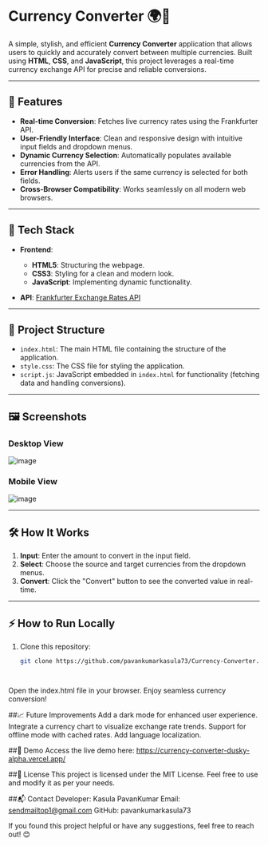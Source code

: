 # Currency Converter 🌍💱

A simple, stylish, and efficient **Currency Converter** application that allows users to quickly and accurately convert between multiple currencies. Built using **HTML**, **CSS**, and **JavaScript**, this project leverages a real-time currency exchange API for precise and reliable conversions.

---

## 🚀 Features

- **Real-time Conversion**: Fetches live currency rates using the Frankfurter API.
- **User-Friendly Interface**: Clean and responsive design with intuitive input fields and dropdown menus.
- **Dynamic Currency Selection**: Automatically populates available currencies from the API.
- **Error Handling**: Alerts users if the same currency is selected for both fields.
- **Cross-Browser Compatibility**: Works seamlessly on all modern web browsers.

---

## 🎨 Tech Stack

- **Frontend**: 
  - **HTML5**: Structuring the webpage.
  - **CSS3**: Styling for a clean and modern look.
  - **JavaScript**: Implementing dynamic functionality.

- **API**: [Frankfurter Exchange Rates API](https://www.frankfurter.app/)

---

## 📂 Project Structure

- `index.html`: The main HTML file containing the structure of the application.
- `style.css`: The CSS file for styling the application.
- `script.js`: JavaScript embedded in `index.html` for functionality (fetching data and handling conversions).

---

## 🖼️ Screenshots

### Desktop View
![image](https://github.com/user-attachments/assets/b8546996-5fc7-4fe5-ada4-9895dac5c59f)

### Mobile View
![image](https://github.com/user-attachments/assets/b021fe69-0391-49ee-bbb8-681e7cb32d5b)

---

## 🛠️ How It Works

1. **Input**: Enter the amount to convert in the input field.
2. **Select**: Choose the source and target currencies from the dropdown menus.
3. **Convert**: Click the "Convert" button to see the converted value in real-time.

---

## ⚡ How to Run Locally

1. Clone this repository:
   ```bash
   git clone https://github.com/pavankumarkasula73/Currency-Converter.git




Open the index.html file in your browser.
Enjoy seamless currency conversion!

##📈 Future Improvements
Add a dark mode for enhanced user experience.
Integrate a currency chart to visualize exchange rate trends.
Support for offline mode with cached rates.
Add language localization.

##🌟 Demo
Access the live demo here:  https://currency-converter-dusky-alpha.vercel.app/


##📜 License
This project is licensed under the MIT License. Feel free to use and modify it as per your needs.

##📬 Contact
Developer: Kasula PavanKumar
Email: sendmailtop1@gmail.com
GitHub: pavankumarkasula73

If you found this project helpful or have any suggestions, feel free to reach out! 😊
